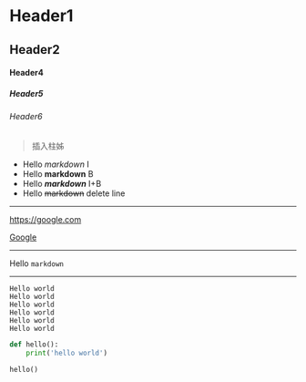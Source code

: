 # Header1
## Header2

#### Header4
##### Header5
###### Header6

> 插入柱姊


* Hello *markdown* I
* Hello **markdown** B
* Hello ***markdown*** I+B
* Hello ~~markdown~~ delete line

---

<https://google.com>

[Google](https://google.com)

---

Hello `markdown`

---

```
Hello world
Hello world
Hello world
Hello world
Hello world
Hello world

```

```python
def hello():
    print('hello world')

hello()
```